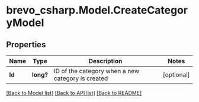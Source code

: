# brevo_csharp.Model.CreateCategoryModel
## Properties

Name | Type | Description | Notes
------------ | ------------- | ------------- | -------------
**Id** | **long?** | ID of the category when a new category is created | [optional] 

[[Back to Model list]](../README.md#documentation-for-models) [[Back to API list]](../README.md#documentation-for-api-endpoints) [[Back to README]](../README.md)

